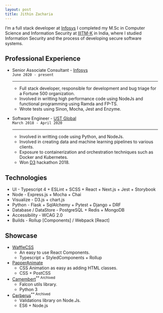 ```yaml
---
layout: post
title: Jithin Zacharia
---
```


I’m a full stack developer at <a href="https://www.infosys.com/">Infosys</a> I completed my M.Sc in Computer Science and Information Security at <a href="https://www.iiitmk.ac.in/">IIITM-K</a> in India, where I studied Information Security and the process of developing secure software systems. 

## Professional Experience

* Senior Associate Consultant - <a href="https://www.infosys.com/">Infosys</a><br/>
    `June 2020 - present`
    ___________________________________________________________________

    * Full stack developer, responsible for development and bug triage for a Fortune 500 organization.
    * Involved in writting high performance code using NodeJs and functional programming using Ramda and FP-TS.
    * Wrote tests using Sinon, Mocha, Jest and Enzyme.

* Software Engineer - <a href="https://www.ust-global.com/">UST Global</a><br/>
    `March 2018 - April 2020`
    ___________________________________________________________________

    * Involved in writting code using Python, and NodeJs.
    * Involved in creating data and machine learning pipelines to various clients.
    * Exposure to containerization and orchestration techniques such as Docker and Kubernetes.
    * Won [D3](https://d3.ust-global.com/) hackathon 2018.

## Technologies

- UI - Typescript 4 + ESLint + SCSS + React + Next.js + Jest + Storybook
- Node - Express.js + Mocha + Chai
- Visualize - D3.js + chart.js
- Python - Flask + SqlAlchemy  + Pytest + Django + DRF
- Database  / DataStore - PostgreSQL + Redis + MongoDB
- Accessibility - WCAG 2.0
- Builds - Rollup [Components] / Webpack [React]

## Showcase

- [WaffleCSS](https://wafflecss-jithinqw.vercel.app/)
    - An easy to use React Components.
    - Typescript + StyledComponents + Rollup
- [PapperAnimate](https://idyllic-cendol-aabe1b.netlify.app/)
    - CSS Animation as easy as adding HTML classes.
    - CSS + PostCSS
- [Camembert](https://github.com/Jithinqw/Camembert)<sup>** Archived</sup>
    - Falcon utils library.
    - Python 3
- [Cerberus](https://github.com/Jithinqw/Cerberus)<sup>** Archived</sup>
    - Validations library on Node.Js.
    - ES6 + Node.js
